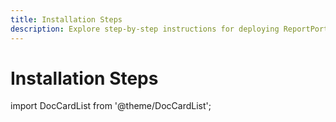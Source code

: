 ```yaml
---
title: Installation Steps
description: Explore step-by-step instructions for deploying ReportPortal, a powerful, centralized test automation tool.
---
```


# Installation Steps

import DocCardList from '@theme/DocCardList';

<DocCardList />

